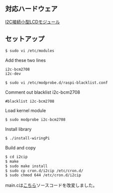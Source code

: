 ## 対応ハードウェア

[I2C接続小型LCDモジュール](http://akizukidenshi.com/catalog/g/gP-06669/)

## セットアップ


````bash
$ sudo vi /etc/modules
````

Add these two lines

````bash
i2c-bcm2708 
i2c-dev
````

````bash
$ sudo vi /etc/modprobe.d/raspi-blacklist.conf
````

Comment out blacklist i2c-bcm2708

````
#blacklist i2c-bcm2708
````

Load kernel module

````bash
$ sudo modprobe i2c-bcm2708
````

Install library

````bash
$ ./install-wiringPi
````

Build and copy

````bash
$ cd i2cip
$ make
$ sudo make install
$ sudo cp cron.d/i2cip /etc/cron.d/
$ sudo chmod 644 /etc/cron.d/i2cip
````

main.cは[こちら](http://junkroom2cyberrobotics.blogspot.jp/2012/08/raspberry-pi-i2c-2-i2c-lcd.html)ソースコードを改変しました。
